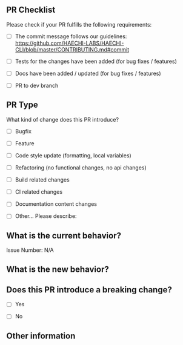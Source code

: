 ## PR Checklist
Please check if your PR fulfills the following requirements:

- [ ] The commit message follows our guidelines: https://github.com/HAECHI-LABS/HAECHI-CLI/blob/master/CONTRIBUTING.md#commit
- [ ] Tests for the changes have been added (for bug fixes / features)
- [ ] Docs have been added / updated (for bug fixes / features)
- [ ] PR to dev branch


## PR Type
What kind of change does this PR introduce?

<!-- Please check the one that applies to this PR using "x". -->

- [ ] Bugfix
- [ ] Feature
- [ ] Code style update (formatting, local variables)
- [ ] Refactoring (no functional changes, no api changes)
- [ ] Build related changes
- [ ] CI related changes
- [ ] Documentation content changes
- [ ] Other... Please describe:


## What is the current behavior?
<!-- Please describe the current behavior that you are modifying, or link to a relevant issue. -->

Issue Number: N/A


## What is the new behavior?


## Does this PR introduce a breaking change?

- [ ] Yes
- [ ] No


<!-- If this PR contains a breaking change, please describe the impact and migration path for existing applications below. -->


## Other information
